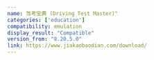 ```yaml
---
name: 驾考宝典 (Driving Test Master)"
categories: ['education']
compatibility: emulation
display_result: "Compatible"
version_from: "8.20.5.0"
link: https://www.jiakaobaodian.com/download/
---
```

